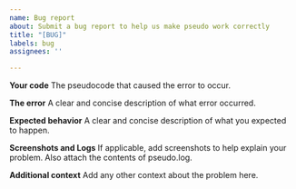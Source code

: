 ```yaml
---
name: Bug report
about: Submit a bug report to help us make pseudo work correctly
title: "[BUG]"
labels: bug
assignees: ''

---
```


**Your code**
The pseudocode that caused the error to occur.

**The error**
A clear and concise description of what error occurred.

**Expected behavior**
A clear and concise description of what you expected to happen.

**Screenshots and Logs**
If applicable, add screenshots to help explain your problem. Also attach the contents of pseudo.log.

**Additional context**
Add any other context about the problem here.
